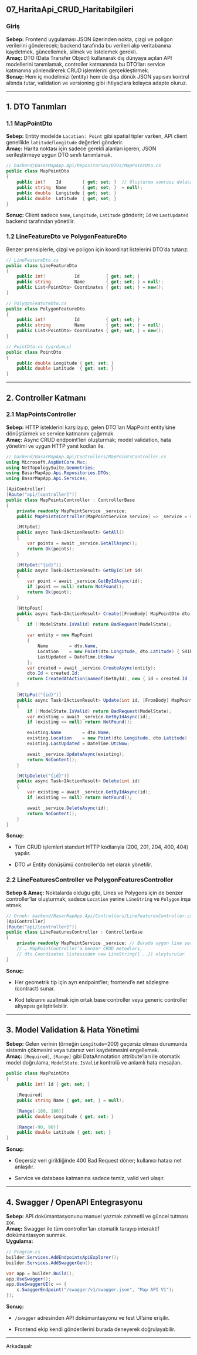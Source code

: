
## 07_HaritaApi_CRUD_Haritabilgileri

### Giriş  
**Sebep:** Frontend uygulaması JSON üzerinden nokta, çizgi ve poligon verilerini gönderecek; backend tarafında bu verileri alıp veritabanına kaydetmek, güncellemek, silmek ve listelemek gerekli.  
**Amaç:** DTO (Data Transfer Object) kullanarak dış dünyaya açılan API modellerini tanımlamak, controller katmanında bu DTO’ları service katmanına yönlendirerek CRUD işlemlerini gerçekleştirmek.  
**Sonuç:** Hem iç modelimizi (entity) hem de dışa dönük JSON yapısını kontrol altında tutar, validation ve versioning gibi ihtiyaçlara kolayca adapte oluruz.

---

## 1. DTO Tanımları

### 1.1 MapPointDto

**Sebep:** Entity modelde `Location: Point` gibi spatial tipler varken, API client genellikle `latitude`/`longitude` değerleri gönderir.  
**Amaç:** Harita noktası için sadece gerekli alanları içeren, JSON serileştirmeye uygun DTO sınıfı tanımlamak.  
```csharp
// backend/BasarMapApp.Api/Repositories/DTOs/MapPointDto.cs
public class MapPointDto
{
    public int?    Id        { get; set; }  // Oluşturma sonrası dolacak
    public string  Name      { get; set; }  = null!;
    public double  Longitude { get; set; }  
    public double  Latitude  { get; set; }  
}
````

**Sonuç:** Client sadece `Name`, `Longitude`, `Latitude` gönderir; `Id` ve `LastUpdated` backend tarafından yönetilir.

### 1.2 LineFeatureDto ve PolygonFeatureDto

Benzer prensiplerle, çizgi ve poligon için koordinat listelerini DTO’da tutarız:

```csharp
// LineFeatureDto.cs
public class LineFeatureDto
{
    public int?           Id          { get; set; }
    public string         Name        { get; set; } = null!;
    public List<PointDto> Coordinates { get; set; } = new();
}

// PolygonFeatureDto.cs
public class PolygonFeatureDto
{
    public int?           Id          { get; set; }
    public string         Name        { get; set; } = null!;
    public List<PointDto> Coordinates { get; set; } = new();
}

// PointDto.cs (yardımcı)
public class PointDto
{
    public double Longitude { get; set; }
    public double Latitude  { get; set; }
}
```

---

## 2. Controller Katmanı

### 2.1 MapPointsController

**Sebep:** HTTP isteklerini karşılayıp, gelen DTO’ları MapPoint entity’sine dönüştürmek ve service katmanını çağırmak.  
**Amaç:** Async CRUD endpoint’leri oluşturmak; model validation, hata yönetimi ve uygun HTTP yanıt kodları ile.

```csharp
// backend/BasarMapApp.Api/Controllers/MapPointsController.cs
using Microsoft.AspNetCore.Mvc;
using NetTopologySuite.Geometries;
using BasarMapApp.Api.Repositories.DTOs;
using BasarMapApp.Api.Services;

[ApiController]
[Route("api/[controller]")]
public class MapPointsController : ControllerBase
{
    private readonly MapPointService _service;
    public MapPointsController(MapPointService service) => _service = service;

    [HttpGet]
    public async Task<IActionResult> GetAll()
    {
        var points = await _service.GetAllAsync();
        return Ok(points);
    }

    [HttpGet("{id}")]
    public async Task<IActionResult> GetById(int id)
    {
        var point = await _service.GetByIdAsync(id);
        if (point == null) return NotFound();
        return Ok(point);
    }

    [HttpPost]
    public async Task<IActionResult> Create([FromBody] MapPointDto dto)
    {
        if (!ModelState.IsValid) return BadRequest(ModelState);

        var entity = new MapPoint
        {
            Name        = dto.Name,
            Location    = new Point(dto.Longitude, dto.Latitude) { SRID = 4326 },
            LastUpdated = DateTime.UtcNow
        };
        var created = await _service.CreateAsync(entity);
        dto.Id = created.Id;
        return CreatedAtAction(nameof(GetById), new { id = created.Id }, dto);
    }

    [HttpPut("{id}")]
    public async Task<IActionResult> Update(int id, [FromBody] MapPointDto dto)
    {
        if (!ModelState.IsValid) return BadRequest(ModelState);
        var existing = await _service.GetByIdAsync(id);
        if (existing == null) return NotFound();

        existing.Name        = dto.Name;
        existing.Location    = new Point(dto.Longitude, dto.Latitude) { SRID = 4326 };
        existing.LastUpdated = DateTime.UtcNow;

        await _service.UpdateAsync(existing);
        return NoContent();
    }

    [HttpDelete("{id}")]
    public async Task<IActionResult> Delete(int id)
    {
        var existing = await _service.GetByIdAsync(id);
        if (existing == null) return NotFound();

        await _service.DeleteAsync(id);
        return NoContent();
    }
}
```

**Sonuç:**

- Tüm CRUD işlemleri standart HTTP kodlarıyla (200, 201, 204, 400, 404) yapılır.
    
- DTO ⇄ Entity dönüşümü controller’da net olarak yönetilir.
    

### 2.2 LineFeaturesController ve PolygonFeaturesController

**Sebep & Amaç:** Noktalarda olduğu gibi, Lines ve Polygons için de benzer controller’lar oluşturmak; sadece `Location` yerine `LineString` ve `Polygon` inşa etmek.

```csharp
// Örnek: backend/BasarMapApp.Api/Controllers/LineFeaturesController.cs
[ApiController]
[Route("api/[controller]")]
public class LineFeaturesController : ControllerBase
{
    private readonly MapPointService _service; // Burada uygun line service
    // … MapPointController’a benzer CRUD metodları, 
    // dto.Coordinates listesinden new LineString([...]) oluşturulur 
}
```

**Sonuç:**

- Her geometrik tip için ayrı endpoint’ler; frontend’e net sözleşme (contract) sunar.
    
- Kod tekrarını azaltmak için ortak base controller veya generic controller altyapısı geliştirilebilir.
    

---

## 3. Model Validation & Hata Yönetimi

**Sebep:** Gelen verinin (örneğin `Longitude`=200) geçersiz olması durumunda sistemin çökmesini veya tutarsız veri kaydetmesini engellemek.  
**Amaç:** `[Required]`, `[Range]` gibi DataAnnotation attribute’ları ile otomatik model doğrulama, `ModelState.IsValid` kontrolü ve anlamlı hata mesajları.

```csharp
public class MapPointDto
{
    public int? Id { get; set; }

    [Required]
    public string Name { get; set; } = null!;

    [Range(-180, 180)]
    public double Longitude { get; set; }

    [Range(-90, 90)]
    public double Latitude { get; set; }
}
```

**Sonuç:**

- Geçersiz veri girildiğinde 400 Bad Request döner; kullanıcı hatası net anlaşılır.
    
- Service ve database katmanına sadece temiz, valid veri ulaşır.
    

---

## 4. Swagger / OpenAPI Entegrasyonu

**Sebep:** API dokümantasyonunu manuel yazmak zahmetli ve güncel tutması zor.  
**Amaç:** Swagger ile tüm controller’ları otomatik tarayıp interaktif dokümantasyon sunmak.  
**Uygulama:**

```csharp
// Program.cs
builder.Services.AddEndpointsApiExplorer();
builder.Services.AddSwaggerGen();

var app = builder.Build();
app.UseSwagger();
app.UseSwaggerUI(c => {
    c.SwaggerEndpoint("/swagger/v1/swagger.json", "Map API V1");
});
```

**Sonuç:**

- `/swagger` adresinden API dokümantasyonu ve test UI’sine erişilir.
    
- Frontend ekip kendi gönderilerini burada deneyerek doğrulayabilir.
    

---

Arkadaşalr 
